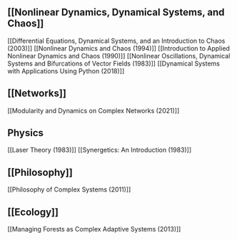 ## [[Nonlinear Dynamics, Dynamical Systems, and Chaos]]
[[Differential Equations, Dynamical Systems, and an Introduction to Chaos (2003)]]
[[Nonlinear Dynamics and Chaos (1994)]]
[[Introduction to Applied Nonlinear Dynamics and Chaos (1990)]]
[[Nonlinear Oscillations, Dynamical Systems and Bifurcations of Vector Fields (1983)]]
[[Dynamical Systems with Applications Using Python (2018)]]
## [[Networks]]
[[Modularity and Dynamics on Complex Networks (2021)]]
## Physics
[[Laser Theory (1983)]]
[[Synergetics: An Introduction (1983)]]
## [[Philosophy]]
[[Philosophy of Complex Systems (2011)]]
## [[Ecology]]
[[Managing Forests as Complex Adaptive Systems (2013)]]